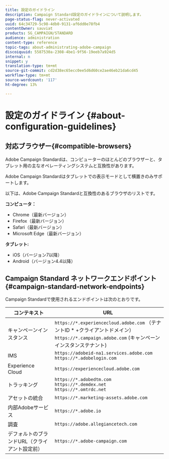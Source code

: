 ```yaml
---
title: 設定のガイドライン
description: Campaign Standard設定のガイドラインについて説明します。
page-status-flag: never-activated
uuid: 64c34729-5c98-4db0-9131-af6dd0e78fb4
contentOwner: sauviat
products: SG_CAMPAIGN/STANDARD
audience: administration
content-type: reference
topic-tags: about-administrating-adobe-campaign
discoiquuid: 5587530a-2308-4be1-9f56-19eeb7a924d5
internal: n
snippet: y
translation-type: tm+mt
source-git-commit: cd2d38ec65ecc0ee5d6d60ce2ae46eb21da6cd45
workflow-type: tm+mt
source-wordcount: '117'
ht-degree: 13%

---
```



# 設定のガイドライン {#about-configuration-guidelines}

## 対応ブラウザー{#compatible-browsers}

Adobe Campaign Standardは、コンピューターのほとんどのブラウザーと、タブレット用の主なオペレーティングシステムと互換性があります。

Adobe Campaign Standardはタブレットでの表示モードとして横置きのみサポートします。

以下は、Adobe Campaign Standardと互換性のあるブラウザのリストです。

**コンピュータ：**

* Chrome（最新バージョン）
* Firefox（最新バージョン）
* Safari（最新バージョン）
* Microsoft Edge（最新バージョン）

**タブレット:**

* iOS（バージョン7以降）
* Android（バージョン4.4以降）

## Campaign Standard ネットワークエンドポイント {#campaign-standard-network-endpoints}

Campaign Standardで使用されるエンドポイントは次のとおりです。

| コンテキスト | URL |
|--- |--- |
| キャンペーンインスタンス | `https://*.experiencecloud.adobe.com` （テナントID * +クライアントドメイン）<br>`https://*.campaign.adobe.com` (キャンペーンインスタンステナント) |
| IMS | `https://adobeid-na1.services.adobe.com`<br>`https://*.adobelogin.com` |
| Experience Cloud | `https://experiencecloud.adobe.com` |
| トラッキング | `https://*.adobedtm.com`<br>`https://*.demdex.net`<br>`https://*.omtrdc.net` |
| アセットの統合 | `https://*.marketing-assets.adobe.com` |
| 内部Adobeサービス | `https://*.adobe.io` |
| 調査 | `https://adobe.allegiancetech.com` |
| デフォルトのブランドURL（クライアント設定前） | `https://*.adobe-campaign.com` |
